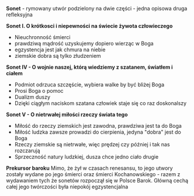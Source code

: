 
**Sonet** - rymowany utwór podzielony na dwie części - jedna opisowa druga refleksyjna

**Sonet I. O krótkosci i niepewności na świecie żywota człowieczego**
- Nieuchronność śmierci
- prawdziwą mądrość uzyskujemy dopiero wierząc w Boga
- egzystencja jest jak chmura na niebie
- ziemskie dobra są tylko złudzeniem

**Sonet IV - O wojnie naszej, którą wiedziemy z szatanem, światłem i ciałem**
- Podmiot odrzuca szczęście, wybiera walke by być bliżej Boga
- Prosi Boga o pomoc
- Dualizm duszy
- Dzięki ciągłym naciskom szatana człowiek staje się co raz doskonalszy

**Sonet V - O nietrwałej miłości rzeczy świata tego**
- Miłość do rzeczy ziemskich jest zawodna, prawdziwa jest ta do Boga
- Miłość ludzka zawsze prowadzi do cierpienia, jedyna "dobra" jest do Boga
- Rzeczy ziemskie są nietrwałe, więc prędzej czy później i tak nas rozczarują
- Sprzeczność natury ludzkiej, dusza chce jedno ciało drugie

**Prekursor baroku**
Mimo, że żył w czasach renesansu, to jego utwory zostały wydane po jego śmierci oraz śmierci Kochanowskiego - razem z wydawaniem tych że sonetów rozpoczął się w Polsce Barok. Główną cechą całej jego twórczości była niepokój egzystencjalna

